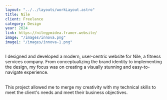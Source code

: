 ```yaml
---
layout: "../../layouts/workLayout.astro"
title: Nile
client: Freelance
category: Design
year: 2024
link: https://nilegymidea.framer.website/
image: "/images/innova.png"
image1: "/images/innova-1.png"
---
```


I designed and developed a modern, user-centric website for Nile, a fitness services company. From conceptualizing the brand identity to implementing the design, my focus was on creating a visually stunning and easy-to-navigate experience. 

\
This project allowed me to merge my creativity with my technical skills to meet the client's needs and meet their business objectives.